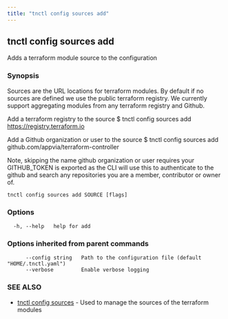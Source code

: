 ```yaml
---
title: "tnctl config sources add"
---
```

## tnctl config sources add

Adds a terraform module source to the configuration

### Synopsis

Sources are the URL locations for terraform modules. By default if
no sources are defined we use the public terraform registry. We currently
support aggregating modules from any terraform registry and Github.

Add a terraform registry to the source
$ tnctl config sources add https://registry.terraform.io

Add a Github organization or user to the source
$ tnctl config sources add github.com/appvia/terraform-controller

Note, skipping the name github organization or user requires your GITHUB_TOKEN
is exported as the CLI will use this to authenticate to the github and
search any repositories you are a member, contributor or owner of.


```
tnctl config sources add SOURCE [flags]
```

### Options

```
  -h, --help   help for add
```

### Options inherited from parent commands

```
      --config string   Path to the configuration file (default "HOME/.tnctl.yaml")
      --verbose         Enable verbose logging
```

### SEE ALSO

* [tnctl config sources](../tnctl_config_sources)	 - Used to manage the sources of the terraform modules

